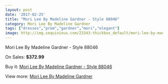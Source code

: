 ```yaml
---
layout: post
date: '2017-02-25'
title: "Mori Lee By Madeline Gardner - Style 88046"
category: Mori Lee By Madeline Gardner
tags: ["dresses","prom","gardner","mori","elegant"]
image: http://img.sequinious.com/23343-thickbox_default/mori-lee-by-madeline-gardner-style-88046.jpg
---
```

Mori Lee By Madeline Gardner - Style 88046

On Sales: **$372.99**
<a href="https://www.sequinious.com/mori-lee-by-madeline-gardner/9035-mori-lee-by-madeline-gardner-style-88046.html"><amp-img layout="responsive" width="600" height="600" src="//img.sequinious.com/23343-thickbox_default/mori-lee-by-madeline-gardner-style-88046.jpg" alt="Mori Lee By Madeline Gardner - Style 88046 0" /></a>
<a href="https://www.sequinious.com/mori-lee-by-madeline-gardner/9035-mori-lee-by-madeline-gardner-style-88046.html"><amp-img layout="responsive" width="600" height="600" src="//img.sequinious.com/23344-thickbox_default/mori-lee-by-madeline-gardner-style-88046.jpg" alt="Mori Lee By Madeline Gardner - Style 88046 1" /></a>

Buy it: [Mori Lee By Madeline Gardner - Style 88046](https://www.sequinious.com/mori-lee-by-madeline-gardner/9035-mori-lee-by-madeline-gardner-style-88046.html "Mori Lee By Madeline Gardner - Style 88046")

View more: [Mori Lee By Madeline Gardner](https://www.sequinious.com/29-mori-lee-by-madeline-gardner "Mori Lee By Madeline Gardner")